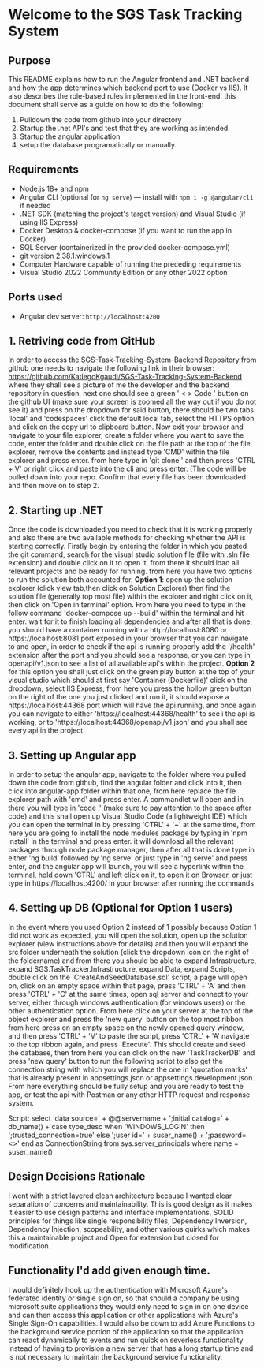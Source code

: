 # Welcome to the SGS Task Tracking System

## Purpose
This README explains how to run the Angular frontend and .NET backend and how the app determines which backend port to use (Docker vs IIS). It also describes the role-based rules implemented in the front-end.
this document shall serve as a guide on how to do the following:
1) Pulldown the code from github into your directory
2) Startup the .net API's and test that they are working as intended.
3) Startup the angular application
4) setup the database programatically or manually.

## Requirements
- Node.js 18+ and npm
- Angular CLI (optional for `ng serve`) — install with `npm i -g @angular/cli` if needed
- .NET SDK (matching the project's target version) and Visual Studio (if using IIS Express)
- Docker Desktop & docker-compose (if you want to run the app in Docker)
- SQL Server (containerized in the provided docker-compose.yml)
- git version 2.38.1.windows.1
- Computer Hardware capable of running the preceding requirements
- Visual Studio 2022 Community Edition or any other 2022 option

## Ports used
- Angular dev server: `http://localhost:4200`

## 1. Retriving code from GitHub
In order to access the SGS-Task-Tracking-System-Backend Repository from github one needs to navigate the following link in their browser: https://github.com/KatlegoKgaudi/SGS-Task-Tracking-System-Backend 
where they shall see a picture of me the developer and the backend repository in question, next one should see a green ' < > Code ' button on the github UI 
(make sure your screen is zoomed all the way out if you do not see it) and press on the dropdown for said button, there should be two tabs 'local' and 'codespaces' click the default local tab, select the 
HTTPS option and click on the copy url to clipboard button. Now exit your browser and navigate to your file explorer, create a folder where you want to save the code, enter the folder and double click on the file 
path at the top of the file explorer, remove the contents and instead type 'CMD' within the file explorer and press enter. from here type in 'git clone ' and then press 'CTRL + V' or right click and paste into the cli and press enter. 
[The code will be pulled down into your repo. Confirm that every file has been downloaded and then move on to step 2. 

## 2. Starting up .NET
Once the code is downloaded you need to check that it is working properly and also there are two available methods for checking whether the API is starting correctly. Firstly begin by entering the folder in which you pasted the git command, search for the visual studio solution file (file with .sln file extension) and double click on it to open it, from there it should load all relevant projects and be ready for running. from here you have two options to run the solution both accounted for. 
**Option 1**: open up the solution explorer (click view tab,then click on Solution Explorer) then find the solution file (generally top most file) within the explorer and right click on it, then click on 'Open in terminal' option. From here you need to type in the follow command 'docker-compose up --build' within the terminal and hit enter. wait for it to finish loading all dependencies and after all that is done, you should have a container running with a http://localhost:8080 or https://localhost:8081 port exposed in your browser that you can navigate to and open, in order to check if the api is running properly add the '/health' extension after the port and you should see a response, or you can type in openapi/v1.json to see a list of all available api's within the project. 
**Option 2** for this option you shall just click on the green play button at the top of your visual studio which should at first say 'Container (Dockerfile)' click on the dropdown, select IIS Express, from here you press the hollow green button on the right of the one you just clicked and run it, it should expose a https://localhost:44368 port which will have the api running, and once again you can navigate to either 'https://localhost:44368/health' to see i the api is working, or to 'https://localhost:44368/openapi/v1.json' and you shall see every api in the project. 

## 3. Setting up Angular app
In order to setup the angular app, navigate to the folder where you pulled down the code from github, find the angular folder and click into it, then click into angular-app folder within that one, from here replace the file explorer path with 'cmd' and press enter. A commandlet will open and in there you will type in 'code .' (make sure to pay attention to the space after code) and this shall open up Visual Studio Code (a lightweight IDE) which you can open the terminal in by pressing 'CTRL' + '~' at the same time, from here you are going to install the node modules package by typing in 'npm install' in the terminal and press enter. it will download all the relevant packages through node package manager, then after all that is done type in either 'ng build' followed by 'ng serve' or just type in 'ng serve' and press enter, and the angular app will launch, you will see a hyperlink within the terminal, hold down 'CTRL' and left click on it, to open it on Browser, or just type in https://localhost:4200/ in your browser after running the commands

## 4. Setting up DB (Optional for Option 1 users)
In the event where you used Option 2 instead of 1 possibly because Option 1 did not work as expected, you will open the solution, open up the solution explorer (view instructions above for details) and then you will expand the src folder underneath the solution (click the dropdown icon on the right of the foldername) and from there you should be able to expand Infrastructure, expand SGS.TaskTracker.Infrastructure, expand Data, expand Scripts, double click on the 'CreateAndSeedDatabase.sql' script, a page will open on, click on an empty space within that page, press 'CTRL' + 'A' and then press 'CTRL' + 'C' at the same times, open sql server and connect to your server, either through windows authentication (for windows users) or the other authentication option. From here click on your server at the top of the object explorer and press the 'new query' button on the top most ribbon. from here press on an empty space on the newly opened query window, and then press 'CTRL' + 'V' to paste the script, press 'CTRL' + 'A' navigate to the  top ribbon again, and press 'Execute'. This should create and seed the database, then from here you can click on the new 'TaskTrackerDB' and press 'new query' button to run the following script to also get the connection string with which you will replace the one in 'quotation marks' that is already present in appsettings.json or appsettings.development.json. From here everything should be fully setup and you are ready to test the app, or test the api with Postman or any other HTTP request and response system. 

Script: select
    'data source=' + @@servername +
    ';initial catalog=' + db_name() +
    case type_desc
        when 'WINDOWS_LOGIN' 
            then ';trusted_connection=true'
        else
            ';user id=' + suser_name() + ';password=<<YourPassword>>'
    end
    as ConnectionString
from sys.server_principals
where name = suser_name()

## Design Decisions Rationale
I went with a strict layered clean architecture because I wanted clear separation of concerns and maintainability. This is good design as it makes it easier to use design patterns and interface implementations, SOLID principles for things like single responsibility files, Dependency Inversion, Dependency Injection, scopeability, and other various quirks which makes this a maintainable project and Open for extension but closed for modification. 

## Functionality I'd add given enough time. 
I would definitely hook up the authentication with Microsoft Azure's federated identity or single sign on, so that should a company be using microsoft suite applications they would only need to sign in on one device and can then access this application or other applications with Azure's Single Sign-On capabilities. I would also be down to add Azure Functions to the background service portion of the application so that the application can react dynamically to events and run quick on severless functionality instead of having to provision a new server that has a long startup time and is not necessary to maintain the background service functionality. 






